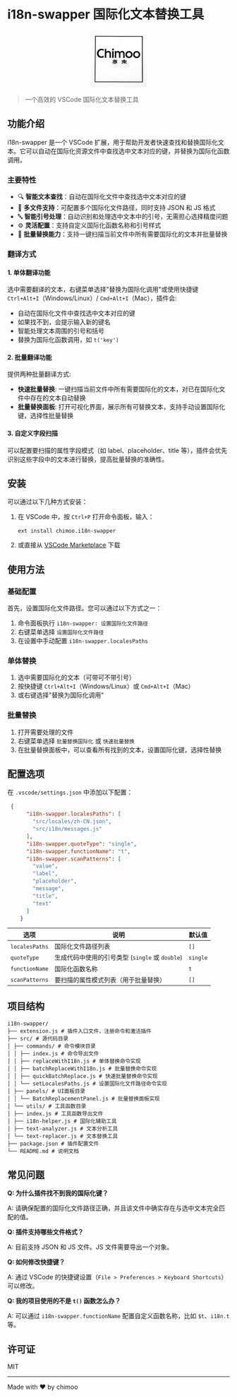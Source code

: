 # i18n-swapper 国际化文本替换工具

<p align="center">
  <img src="images/name.jpg" alt="chimoo's logo" width="128">
</p>

> 一个高效的 VSCode 国际化文本替换工具

## 功能介绍

i18n-swapper 是一个 VSCode 扩展，用于帮助开发者快速查找和替换国际化文本。它可以自动在国际化资源文件中查找选中文本对应的键，并替换为国际化函数调用。

### 主要特性

- 🔍 **智能文本查找**：自动在国际化文件中查找选中文本对应的键
- 📂 **多文件支持**：可配置多个国际化文件路径，同时支持 JSON 和 JS 格式
- 🔤 **智能引号处理**：自动识别和处理选中文本中的引号，无需担心选择精度问题
- ⚙️ **灵活配置**：支持自定义国际化函数名称和引号样式
- 🚀 **批量替换能力**：支持一键扫描当前文件中所有需要国际化的文本并批量替换

### 翻译方式

#### 1. 单体翻译功能

选中需要翻译的文本，右键菜单选择"替换为国际化调用"或使用快捷键 `Ctrl+Alt+I`（Windows/Linux）/ `Cmd+Alt+I`（Mac），插件会:
- 自动在国际化文件中查找选中文本对应的键
- 如果找不到，会提示输入新的键名
- 智能处理文本周围的引号和括号
- 替换为国际化函数调用，如 `t('key')`

#### 2. 批量翻译功能

提供两种批量翻译方式:

- **快速批量替换**: 一键扫描当前文件中所有需要国际化的文本，对已在国际化文件中存在的文本自动替换
- **批量替换面板**: 打开可视化界面，展示所有可替换文本，支持手动设置国际化键，选择性批量替换

#### 3. 自定义字段扫描

可以配置要扫描的属性字段模式（如 label、placeholder、title 等），插件会优先识别这些字段中的文本进行替换，提高批量替换的准确性。

## 安装

可以通过以下几种方式安装：

1. 在 VSCode 中，按 `Ctrl+P` 打开命令面板，输入：
   ```
   ext install chimoo.i18n-swapper
   ```

2. 或直接从 [VSCode Marketplace](https://marketplace.visualstudio.com/items?itemName=chimoo.i18n-swapper) 下载

## 使用方法

### 基础配置

首先，设置国际化文件路径。您可以通过以下方式之一：

1. 命令面板执行 `i18n-swapper: 设置国际化文件路径`
2. 右键菜单选择 `设置国际化文件路径`
3. 在设置中手动配置 `i18n-swapper.localesPaths`

### 单体替换

1. 选中需要国际化的文本（可带可不带引号）
2. 按快捷键 `Ctrl+Alt+I`（Windows/Linux）或 `Cmd+Alt+I`（Mac）
3. 或右键选择"替换为国际化调用"

### 批量替换

1. 打开需要处理的文件
2. 右键菜单选择 `批量替换国际化` 或 `快速批量替换`
3. 在批量替换面板中，可以查看所有找到的文本，设置国际化键，选择性替换

## 配置选项

在 `.vscode/settings.json` 中添加以下配置：

```json
 {
      "i18n-swapper.localesPaths": [
        "src/locales/zh-CN.json",
        "src/i18n/messages.js"
      ],
      "i18n-swapper.quoteType": "single",
      "i18n-swapper.functionName": "t",
      "i18n-swapper.scanPatterns": [
        "value",
        "label",
        "placeholder",
        "message",
        "title",
        "text"
      ]
    }
```

| 选项 | 说明 | 默认值 |
| ----- | ---- | ----- |
| `localesPaths` | 国际化文件路径列表 | `[]` |
| `quoteType` | 生成代码中使用的引号类型 (`single` 或 `double`) | `single` |
| `functionName` | 国际化函数名称 | `t` |
| `scanPatterns` | 要扫描的属性模式列表（用于批量替换） | `[]` |

## 项目结构
```
i18n-swapper/
├── extension.js # 插件入口文件，注册命令和激活插件
├── src/ # 源代码目录
│ ├── commands/ # 命令模块目录
│ │ ├── index.js # 命令导出文件
│ │ ├── replaceWithI18n.js # 单体替换命令实现
│ │ ├── batchReplaceWithI18n.js # 批量替换命令实现
│ │ ├── quickBatchReplace.js # 快速批量替换命令实现
│ │ └── setLocalesPaths.js # 设置国际化文件路径命令实现
│ ├── panels/ # UI面板目录
│ │ └── BatchReplacementPanel.js # 批量替换面板实现
│ └── utils/ # 工具函数目录
│ ├── index.js # 工具函数导出文件
│ ├── i18n-helper.js # 国际化辅助工具
│ ├── text-analyzer.js # 文本分析工具
│ └── text-replacer.js # 文本替换工具
├── package.json # 插件配置文件
└── README.md # 说明文档
```
## 常见问题

**Q: 为什么插件找不到我的国际化键？**

A: 请确保配置的国际化文件路径正确，并且该文件中确实存在与选中文本完全匹配的值。

**Q: 插件支持哪些文件格式？**

A: 目前支持 JSON 和 JS 文件。JS 文件需要导出一个对象。

**Q: 如何修改快捷键？**

A: 通过 VSCode 的快捷键设置（`File > Preferences > Keyboard Shortcuts`）可以修改。

**Q: 我的项目使用的不是 `t()` 函数怎么办？**

A: 可以通过 `i18n-swapper.functionName` 配置自定义函数名称，比如 `$t`、`i18n.t` 等。

## 许可证

MIT

---

Made with ❤️ by chimoo